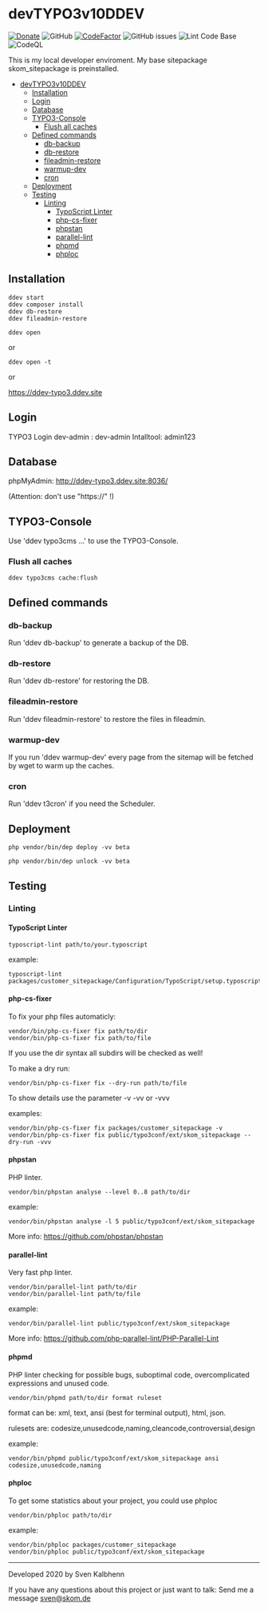 # devTYPO3v10DDEV

[![Donate](https://img.shields.io/badge/Donate-PayPal-green.svg)](https://PayPal.me/SvenKalbhenn)
![GitHub](https://img.shields.io/github/license/Starraider/devTypo3ddev)
[![CodeFactor](https://www.codefactor.io/repository/github/starraider/devtypo3ddev/badge)](https://www.codefactor.io/repository/github/starraider/devtypo3ddev)
![GitHub issues](https://img.shields.io/github/issues/Starraider/devTypo3ddev)
![Lint Code Base](https://github.com/Starraider/devTypo3ddev/workflows/Lint%20Code%20Base/badge.svg)
![CodeQL](https://github.com/Starraider/devTypo3ddev/workflows/CodeQL/badge.svg)

This is my local developer enviroment.
My base sitepackage skom_sitepackage is preinstalled.

- [devTYPO3v10DDEV](#devtypo3v10ddev)
  - [Installation](#installation)
  - [Login](#login)
  - [Database](#database)
  - [TYPO3-Console](#typo3-console)
    - [Flush all caches](#flush-all-caches)
  - [Defined commands](#defined-commands)
    - [db-backup](#db-backup)
    - [db-restore](#db-restore)
    - [fileadmin-restore](#fileadmin-restore)
    - [warmup-dev](#warmup-dev)
    - [cron](#cron)
  - [Deployment](#deployment)
  - [Testing](#testing)
    - [Linting](#linting)
      - [TypoScript Linter](#typoscript-linter)
      - [php-cs-fixer](#php-cs-fixer)
      - [phpstan](#phpstan)
      - [parallel-lint](#parallel-lint)
      - [phpmd](#phpmd)
      - [phploc](#phploc)

## Installation

    ddev start
    ddev composer install
    ddev db-restore
    ddev fileadmin-restore

    ddev open 

or

    ddev open -t

or

<https://ddev-typo3.ddev.site>

## Login

TYPO3 Login
dev-admin : dev-admin
Intalltool: admin123

## Database

phpMyAdmin:
<http://ddev-typo3.ddev.site:8036/>

(Attention: don't use "https://" !)

## TYPO3-Console

Use 'ddev typo3cms ...' to use the TYPO3-Console.

### Flush all caches

    ddev typo3cms cache:flush

## Defined commands

### db-backup

Run 'ddev db-backup' to generate a backup of the DB.

### db-restore

Run 'ddev db-restore' for restoring the DB.

### fileadmin-restore

Run 'ddev fileadmin-restore' to restore the files in fileadmin.

### warmup-dev

If you run 'ddev warmup-dev' every page from the sitemap will be fetched by wget to warm up the caches.

### cron

Run 'ddev t3cron' if you need the Scheduler.

## Deployment

    php vendor/bin/dep deploy -vv beta

    php vendor/bin/dep unlock -vv beta 

## Testing

### Linting

#### TypoScript Linter

    typoscript-lint path/to/your.typoscript

example:

    typoscript-lint packages/customer_sitepackage/Configuration/TypoScript/setup.typoscript

#### php-cs-fixer

To fix your php files automaticly:

    vendor/bin/php-cs-fixer fix path/to/dir
    vendor/bin/php-cs-fixer fix path/to/file

If you use the dir syntax all subdirs will be checked as well!

To make a dry run:

    vendor/bin/php-cs-fixer fix --dry-run path/to/file

To show details use the parameter -v -vv or -vvv

examples:

    vendor/bin/php-cs-fixer fix packages/customer_sitepackage -v
    vendor/bin/php-cs-fixer fix public/typo3conf/ext/skom_sitepackage --dry-run -vvv

#### phpstan

PHP linter.

    vendor/bin/phpstan analyse --level 0..8 path/to/dir

example:

    vendor/bin/phpstan analyse -l 5 public/typo3conf/ext/skom_sitepackage

More info: <https://github.com/phpstan/phpstan>

#### parallel-lint

Very fast php linter.

    vendor/bin/parallel-lint path/to/dir
    vendor/bin/parallel-lint path/to/file

example:

    vendor/bin/parallel-lint public/typo3conf/ext/skom_sitepackage

More info: <https://github.com/php-parallel-lint/PHP-Parallel-Lint>

#### phpmd

PHP linter checking for possible bugs, suboptimal code, overcomplicated expressions and unused code.

    vendor/bin/phpmd path/to/dir format ruleset

format can be: xml, text, ansi (best for terminal output), html, json.

rulesets are: codesize,unusedcode,naming,cleancode,controversial,design

example:

    vendor/bin/phpmd public/typo3conf/ext/skom_sitepackage ansi codesize,unusedcode,naming

#### phploc

To get some statistics about your project, you could use phploc

    vendor/bin/phploc path/to/dir

example:

    vendor/bin/phploc packages/customer_sitepackage
    vendor/bin/phploc public/typo3conf/ext/skom_sitepackage

---

Developed 2020 by Sven Kalbhenn

If you have any questions about this project or just want to talk:
Send me a message [sven@skom.de](mailto:sven@skom.de)

